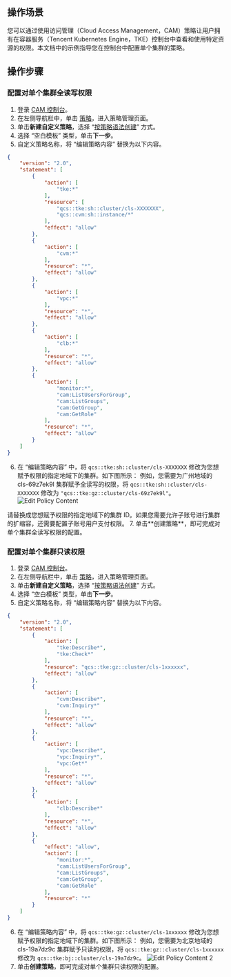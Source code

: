 ## 操作场景

您可以通过使用访问管理（Cloud Access Management，CAM）策略让用户拥有在容器服务（Tencent Kubernetes Engine，TKE）控制台中查看和使用特定资源的权限。本文档中的示例指导您在控制台中配置单个集群的策略。

## 操作步骤

### 配置对单个集群全读写权限

1. 登录 [CAM 控制台](https://console.cloud.tencent.com/cam/overview)。
2. 在左侧导航栏中，单击 [策略](https://console.cloud.tencent.com/cam/policy)，进入策略管理页面。
3. 单击**新建自定义策略**，选择 “[按策略语法创建](https://console.cloud.tencent.com/cam/policy/createV2)” 方式。
4. 选择 “空白模板” 类型，单击**下一步**。
5. 自定义策略名称，将 “编辑策略内容” 替换为以下内容。
```json
{
    "version": "2.0",
    "statement": [
        {
            "action": [
                "tke:*"
            ],
            "resource": [
                "qcs::tke:sh::cluster/cls-XXXXXXX",
                "qcs::cvm:sh::instance/*"
            ],
            "effect": "allow"
        },
        {
            "action": [
                "cvm:*"
            ],
            "resource": "*",
            "effect": "allow"
        },
        {
            "action": [
                "vpc:*"
            ],
            "resource": "*",
            "effect": "allow"
        },
        {
            "action": [
                "clb:*"
            ],
            "resource": "*",
            "effect": "allow"
        },
        {
            "action": [
                "monitor:*",
                "cam:ListUsersForGroup",
                "cam:ListGroups",
                "cam:GetGroup",
                "cam:GetRole"
            ],
            "resource": "*",
            "effect": "allow"
        }
    ]
}
```
6. 在 “编辑策略内容” 中，将 `qcs::tke:sh::cluster/cls-XXXXXXX` 修改为您想赋予权限的指定地域下的集群。如下图所示：
例如，您需要为广州地域的 cls-69z7ek9l 集群赋予全读写的权限，将 `qcs::tke:sh::cluster/cls-XXXXXXX` 修改为 `"qcs::tke:gz::cluster/cls-69z7ek9l"`。
![Edit Policy Content](https://main.qcloudimg.com/raw/79850c72fb3e5b33994a21d0f2601578.png)
<dx-alert infotype="notice" title="">
请替换成您想赋予权限的指定地域下的集群 ID。如果您需要允许子账号进行集群的扩缩容，还需要配置子账号用户支付权限。
</dx-alert>
7. 单击**创建策略**，即可完成对单个集群全读写权限的配置。

### 配置对单个集群只读权限

1. 登录 [CAM 控制台](https://console.cloud.tencent.com/cam/overview)。
2. 在左侧导航栏中，单击 [策略](https://console.cloud.tencent.com/cam/policy)，进入策略管理页面。
3. 单击**新建自定义策略**，选择 “[按策略语法创建](https://console.cloud.tencent.com/cam/policy/createV2)” 方式。
4. 选择 “空白模板” 类型，单击**下一步**。
5. 自定义策略名称，将 “编辑策略内容” 替换为以下内容。
```json
{
    "version": "2.0",
    "statement": [
        {
            "action": [
                "tke:Describe*",
                "tke:Check*"
            ],
            "resource": "qcs::tke:gz::cluster/cls-1xxxxxx",
            "effect": "allow"
        },
        {
            "action": [
                "cvm:Describe*",
                "cvm:Inquiry*"
            ],
            "resource": "*",
            "effect": "allow"
        },
        {
            "action": [
                "vpc:Describe*",
                "vpc:Inquiry*",
                "vpc:Get*"
            ],
            "resource": "*",
            "effect": "allow"
        },
        {
            "action": [
                "clb:Describe*"
            ],
            "resource": "*",
            "effect": "allow"
        },
        {
            "effect": "allow",
            "action": [
                "monitor:*",
                "cam:ListUsersForGroup",
                "cam:ListGroups",
                "cam:GetGroup",
                "cam:GetRole"
            ],
            "resource": "*"
        }
    ]
}
```
6. 在 “编辑策略内容” 中，将 `qcs::tke:gz::cluster/cls-1xxxxxx` 修改为您想赋予权限的指定地域下的集群。如下图所示：
例如，您需要为北京地域的 cls-19a7dz9c 集群赋予只读的权限，将 `qcs::tke:gz::cluster/cls-1xxxxxx` 修改为 `qcs::tke:bj::cluster/cls-19a7dz9c`。
![Edit Policy Content 2](https://main.qcloudimg.com/raw/048d53fc264edaf3e36446bcabfd05f7.png)
7. 单击**创建策略**，即可完成对单个集群只读权限的配置。




